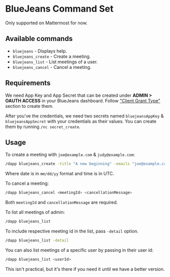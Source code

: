 # BlueJeans Command Set

Only supported on Mattermost for now.

## Available commands

- `bluejeans` - Displays help.
- `bluejeans_create` - Create a meeting.
- `bluejeans_list` - List meetings of a user.
- `bluejeans_cancel` - Cancel a meeting.

## Requirements

We need App Key and App Secret that can be created under **ADMIN > OAUTH ACCESS** in your BlueJeans dashboard. Follow ["Client Grant Type"](https://support.bluejeans.com/s/article/Authentication-Methods-for-BlueJeans-Meetings-API-Endpoints) section to create them.

After you've the credentials, we need two secrets named `bluejeansAppKey` & `bluejeansAppSecret` with your credentials as their values. You can create them by running `/nc secret_create`.

## Usage

To create a meeting with `joe@example.com` & `judy@example.com`:
```sh
/dapp bluejeans_create -title "A new beginning" -emails "joe@example.com,judy@example.com" -start "03/01/20 18:00" -end "03/01/20 18:30'
```
Where date is in `mm/dd/yy` format and time is in UTC.

To cancel a meeting:
```sh
/dapp bluejeans_cancel <meetingId> <cancellationMessage>
```
Both `meetingId` and `cancellationMessage` are required.

To list all meetings of admin:
```sh
/dapp bluejeans_list
```

To include respective meeting id in the list, pass `-detail` option.
```sh
/dapp bluejeans_list -detail
```

You can also list meetings of a specific user by passing in their user id:
```sh
/dapp bluejeans_list <userId>
```
This isn't practical, but it's there if you need it until we have a better version.
